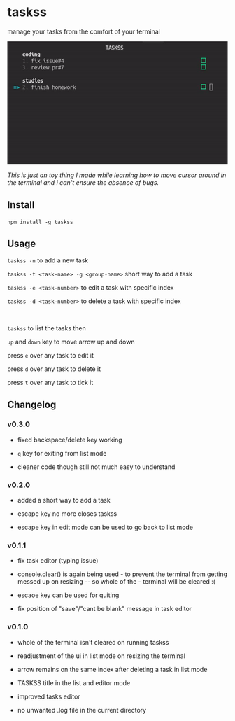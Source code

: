 
# taskss

  

manage your tasks from the comfort of your terminal

<img  src="https://raw.githubusercontent.com/ammarbinfaisal/tasks/master/preview.gif"/>

 _This is just an toy thing I made while learning how to move cursor around in the terminal and i can't ensure the absence of bugs._

## Install


`npm install -g taskss`


## Usage

`taskss -n` to add a new task

`taskss -t <task-name> -g <group-name>` short way to add a task

`taskss -e <task-number>` to edit a task with specific index

`taskss -d <task-number>` to delete a task with specific index

<br>

`taskss` to list the tasks then

`up` and `down` key to move arrow up and down

press `e` over any task to edit it

press `d` over any task to delete it

press `t` over any task to tick it

  

## Changelog

  

### v0.3.0

  

- fixed backspace/delete key working

- `q` key for exiting from list mode

- cleaner code though still not much easy to understand

  

### v0.2.0

  

- added a short way to add a task

- escape key no more closes taskss

- escape key in edit mode can be used to go back to list mode

  

### v0.1.1

  

- fix task editor (typing issue)

- console.clear() is again being used - to prevent the terminal from getting messed up on resizing -- so whole of the - terminal will be cleared :(

- escaoe key can be used for quiting

- fix position of "save"/"cant be blank" message in task editor

  

### v0.1.0


- whole of the terminal isn't cleared on running taskss

- readjustment of the ui in list mode on resizing the terminal

- arrow remains on the same index after deleting a task in list mode

- TASKSS title in the list and editor mode

- improved tasks editor

- no unwanted .log file in the current directory
